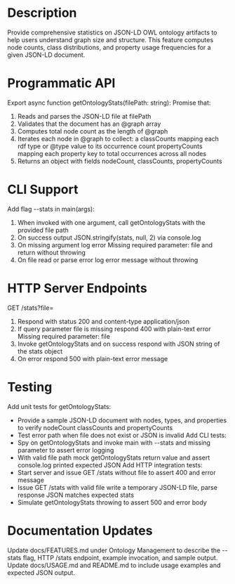 # Description
Provide comprehensive statistics on JSON-LD OWL ontology artifacts to help users understand graph size and structure. This feature computes node counts, class distributions, and property usage frequencies for a given JSON-LD document.

# Programmatic API
Export async function getOntologyStats(filePath: string): Promise<object> that:
1. Reads and parses the JSON-LD file at filePath
2. Validates that the document has an @graph array
3. Computes total node count as the length of @graph
4. Iterates each node in @graph to collect:
   a classCounts mapping each rdf type or @type value to its occurrence count
   propertyCounts mapping each property key to total occurrences across all nodes
5. Returns an object with fields nodeCount, classCounts, propertyCounts

# CLI Support
Add flag --stats <file> in main(args):
1. When invoked with one argument, call getOntologyStats with the provided file path
2. On success output JSON.stringify(stats, null, 2) via console.log
3. On missing argument log error Missing required parameter: file and return without throwing
4. On file read or parse error log error message without throwing

# HTTP Server Endpoints
GET /stats?file=<path>
1. Respond with status 200 and content-type application/json
2. If query parameter file is missing respond 400 with plain-text error Missing required parameter: file
3. Invoke getOntologyStats and on success respond with JSON string of the stats object
4. On error respond 500 with plain-text error message

# Testing
Add unit tests for getOntologyStats:
- Provide a sample JSON-LD document with nodes, types, and properties to verify nodeCount classCounts and propertyCounts
- Test error path when file does not exist or JSON is invalid
Add CLI tests:
- Spy on getOntologyStats and invoke main with --stats and missing parameter to assert error logging
- With valid file path mock getOntologyStats return value and assert console.log printed expected JSON
Add HTTP integration tests:
- Start server and issue GET /stats without file to assert 400 and error message
- Issue GET /stats with valid file write a temporary JSON-LD file, parse response JSON matches expected stats
- Simulate getOntologyStats throwing to assert 500 and error body

# Documentation Updates
Update docs/FEATURES.md under Ontology Management to describe the --stats flag, HTTP /stats endpoint, example invocation, and sample output. Update docs/USAGE.md and README.md to include usage examples and expected JSON output.